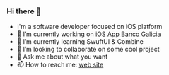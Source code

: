### Hi there 👋

- I'm a software developer focused on iOS platform
- 🔭 I’m currently working on [iOS App Banco Galicia](https://apps.apple.com/ar/app/app-galicia/id774860115) 
- 🌱 I’m currently learning SwuftUI & Combine
- 👯 I’m looking to collaborate on some cool project
- 💬 Ask me about what you want
- 📫 How to reach me: [web site](https://carlosgarcia.com.ar/)
